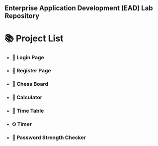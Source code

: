 ## Enterprise Application Development (EAD) Lab Repository

# 📚 Project List

- ### 🔐 Login Page
- ### 📝 Register Page
- ### 👑 Chess Board
- ### 🧮 Calculator
- ### 📅 Time Table
- ### ⏲ Timer
- ### 🔐 Password Strength Checker
